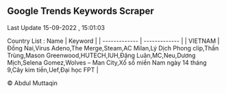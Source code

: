 

## Google Trends Keywords Scraper 
 
Last Update 15-09-2022 , 15:01:03

Country List :
 Name  | Keyword |
| ------------- | ------------- |
| VIETNAM | Đồng Nai,Virus Adeno,The Merge,Steam,AC Milan,Lý Dịch Phong clip,Thần Trùng,Mason Greenwood,HUTECH,IUH,Đặng Luân,MC,Neu,Dương Mịch,Selena Gomez,Wolves – Man City,Xổ số miền Nam ngày 14 tháng 9,Cây kim tiền,Uef,Đại học FPT |



© Abdul Muttaqin 
